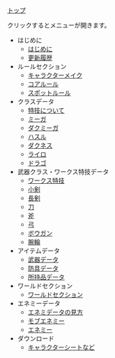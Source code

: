 [トップ](./)

クリックするとメニューが開きます。

* はじめに
    * [はじめに](page/)
    * [更新履歴](page/whatnew.html)
* ルールセクション
    * [キャラクターメイク](page/rule/charamake.html)
    * [コアルール](page/rule/corerule.html)
    * [スポットルール](page/rule/spotrule.html)
* クラスデータ
    * [特技について](page/group/skillindex.html)
    * [ミーガ](page/group/miga.html)
    * [ダクミーガ](page/group/dkmiga.html)
    * [ハスル](page/group/hsl.html)
    * [ダクネス](page/group/dknes.html)
    * [ライロ](page/group/railo.html)
    * [ドラゴ](page/group/drago.html)
* 武器クラス・ワークス特技データ
  * [ワークス特技](page/weapon/works.html)
  * [小剣](page/weapon/knife.html)
  * [長剣](page/weapon/sword.html)
  * [刀](page/weapon/katana.html)
  * [斧](page/weapon/axe.html)
  * [弓](page/weapon/bow.html)
  * [ボウガン](page/weapon/bowgun.html)
  * [腕輪](page/weapon/bangle.html)
* アイテムデータ
  * [武器データ](page/item/weapon.html)
  * [防具データ](page/item/protector.html)
  * [所持品データ](page/item/item.html)
* ワールドセクション
  * [ワールドセクション](page/world/worldsection.html)
* エネミーデータ
  * [エネミデータの見方](page/enemy/enemydataindex.html)
  * [モブエネミー](page/enemy/mobenemy.html)
  * [エネミー](page/enemy/enemy/enemy.html)
* ダウンロード
  * [キャラクターシートなど](page/download/download.html)
